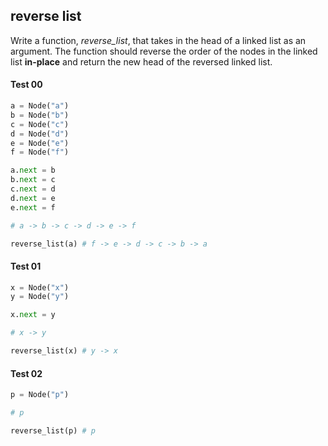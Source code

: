 ## reverse list

Write a function, _reverse_list_, that takes in the head of a linked list as an argument. The function should reverse the order of the nodes in the linked list **in-place** and return the new head of the reversed linked list.
#### Test 00
```python
a = Node("a")
b = Node("b")
c = Node("c")
d = Node("d")
e = Node("e")
f = Node("f")

a.next = b
b.next = c
c.next = d
d.next = e
e.next = f

# a -> b -> c -> d -> e -> f

reverse_list(a) # f -> e -> d -> c -> b -> a
```
#### Test 01
```python
x = Node("x")
y = Node("y")

x.next = y

# x -> y

reverse_list(x) # y -> x
```
#### Test 02
```python
p = Node("p")

# p

reverse_list(p) # p
```
